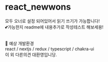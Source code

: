 # react_newwons

모두 오너로 설정 되어있어서 읽기 쓰기가 가능합니다! <br>
💕가능한지 readme에 내용추가로 작성테스트 해보세용!
<br>
<br>
<br>
👀 예상 개발환경<br>
react / nextjs / redux / typescript / chakra-ui<br>
이 외 다른의견 대환영입니당.<br>
